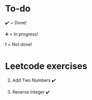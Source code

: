 # To-do

:heavy_check_mark: = Done!

:heavy_plus_sign: = In progress!

:heavy_exclamation_mark: = Not done!


# Leetcode exercises

2. Add Two Numbers :heavy_check_mark:

7. Reverse Integer :heavy_check_mark:
